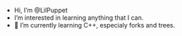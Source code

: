- Hi, I’m @LilPuppet
- I’m interested in learning anything that I can.
- 🌱 I’m currently learning C++, especialy forks and trees.

<!---
LilPuppet/LilPuppet is a ✨ special ✨ repository because its `README.md` (this file) appears on your GitHub profile.
You can click the Preview link to take a look at your changes.
--->
